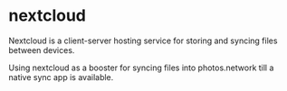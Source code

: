 # nextcloud
Nextcloud is a client-server hosting service for storing and syncing files between devices.

Using nextcloud as a booster for syncing files into photos.network till a native sync app is available.